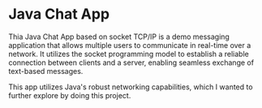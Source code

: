 # Java Chat App

Thia Java Chat App based on socket TCP/IP is a demo messaging application that allows multiple users to communicate in real-time over a network. It utilizes the socket programming model to establish a reliable connection between clients and a server, enabling seamless exchange of text-based messages. 

This app utilizes Java's robust networking capabilities, which I wanted to further explore by doing this project.
